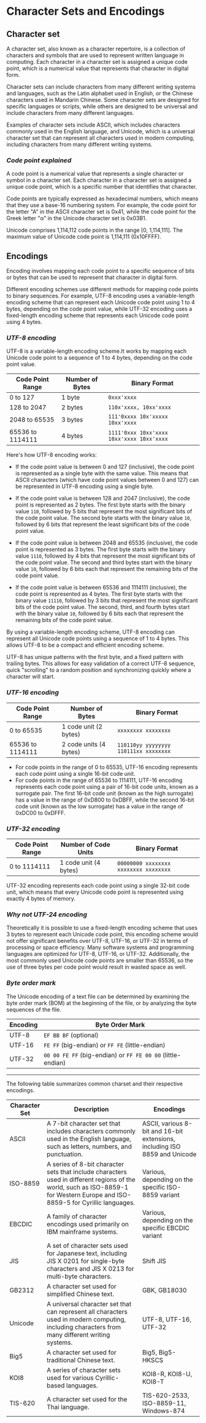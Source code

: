 # Character Sets and Encodings

## Character set

A character set, also known as a character repertoire, is a collection of characters and symbols that are used to represent written language in computing. Each character in a character set is assigned a unique code point, which is a numerical value that represents that character in digital form.

Character sets can include characters from many different writing systems and languages, such as the Latin alphabet used in English, or the Chinese characters used in Mandarin Chinese. Some character sets are designed for specific languages or scripts, while others are designed to be universal and include characters from many different languages.

Examples of character sets include ASCII, which includes characters commonly used in the English language, and Unicode, which is a universal character set that can represent all characters used in modern computing, including characters from many different writing systems.

### *Code point explained*

A code point is a numerical value that represents a single character or symbol in a character set. Each character in a character set is assigned a unique code point, which is a specific number that identifies that character.

Code points are typically expressed as hexadecimal numbers, which means that they use a base-16 numbering system. For example, the code point for the letter "A" in the ASCII character set is 0x41, while the code point for the Greek letter "α" in the Unicode character set is 0x03B1.

Unicode comprises 1,114,112 code points in the range [0, 1,114,111]. The maximum value of Unicode code point is 1,114,111 (0x10FFFF).

## Encodings

Encoding involves mapping each code point to a specific sequence of bits or bytes that can be used to represent that character in digital form.

Different encoding schemes use different methods for mapping code points to binary sequences. For example, UTF-8 encoding uses a variable-length encoding scheme that can represent each Unicode code point using 1 to 4 bytes, depending on the code point value, while UTF-32 encoding uses a fixed-length encoding scheme that represents each Unicode code point using 4 bytes.

### *UTF-8 encoding*
UTF-8 is a variable-length encoding scheme.It works by mapping each Unicode code point to a sequence of 1 to 4 bytes, depending on the code point value. 

| Code Point Range | Number of Bytes | Binary Format |
| --- | --- | --- |
| 0 to 127 | 1 byte | `0xxx'xxxx` |
| 128 to 2047 | 2 bytes | `110x'xxxx, 10xx'xxxx` |
| 2048 to 65535 | 3 bytes | `111'0xxxx 10x'xxxxx 10xx'xxxx` |
| 65536 to 1114111 | 4 bytes | `1111'0xxx 10xx'xxxx 10xx'xxxx 10xx'xxxx` |


Here's how UTF-8 encoding works:

- If the code point value is between 0 and 127 (inclusive), the code point is represented as a single byte with the same value. This means that ASCII characters (which have code point values between 0 and 127) can be represented in UTF-8 encoding using a single byte.

- If the code point value is between 128 and 2047 (inclusive), the code point is represented as 2 bytes. The first byte starts with the binary value `110`, followed by 5 bits that represent the most significant bits of the code point value. The second byte starts with the binary value `10`, followed by 6 bits that represent the least significant bits of the code point value.

- If the code point value is between 2048 and 65535 (inclusive), the code point is represented as 3 bytes. The first byte starts with the binary value `1110`, followed by 4 bits that represent the most significant bits of the code point value. The second and third bytes start with the binary value `10`, followed by 6 bits each that represent the remaining bits of the code point value.

- If the code point value is between 65536 and 1114111 (inclusive), the code point is represented as 4 bytes. The first byte starts with the binary value `11110`, followed by 3 bits that represent the most significant bits of the code point value. The second, third, and fourth bytes start with the binary value `10`, followed by 6 bits each that represent the remaining bits of the code point value.

By using a variable-length encoding scheme, UTF-8 encoding can represent all Unicode code points using a sequence of 1 to 4 bytes. This allows UTF-8 to be a compact and efficient encoding scheme. 

UTF-8 has unique patterns with the first byte, and a fixed pattern with trailing bytes. This allows for easy validation of a correct UTF-8 sequence, quick "scrolling" to a random position and synchronizing quickly where a character will start.

### *UTF-16 encoding*

| Code Point Range | Number of Bytes | Binary Format |
| --- | --- | --- |
| 0 to 65535 | 1 code unit (2 bytes) | `xxxxxxxx xxxxxxxx` |
| 65536 to 1114111 | 2 code units (4 bytes) | `110110yy yyyyyyyy 110111xx xxxxxxxx` |

- For code points in the range of 0 to 65535, UTF-16 encoding represents each code point using a single 16-bit code unit. 
- For code points in the range of 65536 to 1114111, UTF-16 encoding represents each code point using a pair of 16-bit code units, known as a surrogate pair. The first 16-bit code unit (known as the high surrogate) has a value in the range of 0xD800 to 0xDBFF, while the second 16-bit code unit (known as the low surrogate) has a value in the range of 0xDC00 to 0xDFFF.

### *UTF-32 encoding*

| Code Point Range | Number of Code Units | Binary Format |
| --- | --- | --- |
| 0 to 1114111 | 1 code unit (4 bytes) | `00000000 xxxxxxxx xxxxxxxx xxxxxxxx` |


UTF-32 encoding represents each code point using a single 32-bit code unit, which means that every Unicode code point is represented using exactly 4 bytes of memory.

### *Why not UTF-24 encoding*

Theoretically it is possible to use a fixed-length encoding scheme that uses 3 bytes to represent each Unicode code point, this encoding scheme would not offer significant benefits over UTF-8, UTF-16, or UTF-32 in terms of processing or space efficiency. Many software systems and programming languages are optimized for UTF-8, UTF-16, or UTF-32. Additionally, the most commonly used Unicode code points are smaller than 65536, so the use of three bytes per code point would result in wasted space as well. 

### *Byte order mark*

The Unicode encoding of a text file can be determined by examining the byte order mark (BOM) at the beginning of the file, or by analyzing the byte sequences of the file.

| Encoding | Byte Order Mark |
| --- | --- |
| UTF-8 | `EF BB BF` (optional) |
| UTF-16 | `FE FF` (big-endian) or `FF FE` (little-endian) |
| UTF-32 | `00 00 FE FF` (big-endian) or `FF FE 00 00` (little-endian) |


---


The following table summarizes common charset and their respective encodings.

| Character Set | Description | Encodings |
| --- | --- | --- |
| ASCII | A 7-bit character set that includes characters commonly used in the English language, such as letters, numbers, and punctuation. | ASCII, various 8-bit and 16-bit extensions, including ISO 8859 and Unicode |
| ISO-8859 | A series of 8-bit character sets that include characters used in different regions of the world, such as ISO-8859-1 for Western Europe and ISO-8859-5 for Cyrillic languages. | Various, depending on the specific ISO-8859 variant |
| EBCDIC | A family of character encodings used primarily on IBM mainframe systems. | Various, depending on the specific EBCDIC variant |
| JIS | A set of character sets used for Japanese text, including JIS X 0201 for single-byte characters and JIS X 0213 for multi-byte characters. | Shift JIS |
| GB2312 | A character set used for simplified Chinese text. | GBK, GB18030 |
| Unicode | A universal character set that can represent all characters used in modern computing, including characters from many different writing systems. | UTF-8, UTF-16, UTF-32 |
| Big5 | A character set used for traditional Chinese text. | Big5, Big5-HKSCS |
| KOI8 | A series of character sets used for various Cyrillic-based languages. | KOI8-R, KOI8-U, KOI8-T |
| TIS-620 | A character set used for the Thai language. | TIS-620-2533, ISO-8859-11, Windows-874 |
